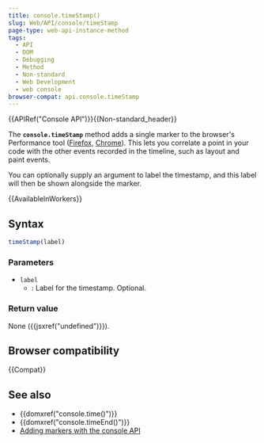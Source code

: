 ```yaml
---
title: console.timeStamp()
slug: Web/API/console/timeStamp
page-type: web-api-instance-method
tags:
  - API
  - DOM
  - Debugging
  - Method
  - Non-standard
  - Web Development
  - web console
browser-compat: api.console.timeStamp
---
```


{{APIRef("Console API")}}{{Non-standard_header}}

The **`console.timeStamp`** method adds a single marker to the browser's Performance tool ([Firefox](https://profiler.firefox.com/docs/#/), [Chrome](https://developer.chrome.com/docs/devtools/evaluate-performance/reference/)). This lets you
correlate a point in your code with the other events recorded in the timeline, such as
layout and paint events.

You can optionally supply an argument to label the timestamp, and this label will then
be shown alongside the marker.

{{AvailableInWorkers}}

## Syntax

```js
timeStamp(label)
```

### Parameters

- `label`
  - : Label for the timestamp. Optional.

### Return value

None ({{jsxref("undefined")}}).

## Browser compatibility

{{Compat}}

## See also

- {{domxref("console.time()")}}
- {{domxref("console.timeEnd()")}}
- [Adding markers with the console API](https://web.archive.org/web/20211207010020/https://firefox-source-docs.mozilla.org/devtools-user/performance/waterfall/index.html#adding-markers-with-the-console-api)
